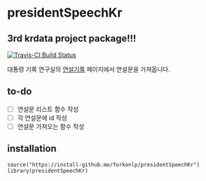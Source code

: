 # presidentSpeechKr

## 3rd krdata project package!!!

[![Travis-CI Build Status](https://travis-ci.org/forkonlp/presidentSpeechKr.svg?branch=master)](https://travis-ci.org/forkonlp/presidentSpeechKr)

대통령 기록 연구실의 [연설기록][연설기록] 페이지에서 연설문을 가져옵니다.

## to-do

* [ ] 연설문 리스트 함수 작성
* [ ] 각 연설문에 id 작성
* [ ] 연설문 가져오는 함수 작성

## installation

```
source("https://install-github.me/forkonlp/presidentSpeechKr")
library(presidentSpeechKr)

```

[연설기록]: http://www.pa.go.kr/research/contents/speech/index.jsp